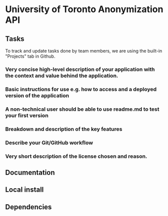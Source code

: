 # University of Toronto Anonymization API

## Tasks

To track and update tasks done by team members, we are using the built-in "Projects" tab in Github.
### Very concise high-level description of your application with the context and value behind the application.

### Basic instructions for use e.g. how to access and a deployed version of the application

### A non-technical user should be able to use readme.md to test your first version

### Breakdown and description of the key features

### Describe your Git/GitHub workflow

### Very short description of the license chosen and reason.


## Documentation
## Local install
## Dependencies
